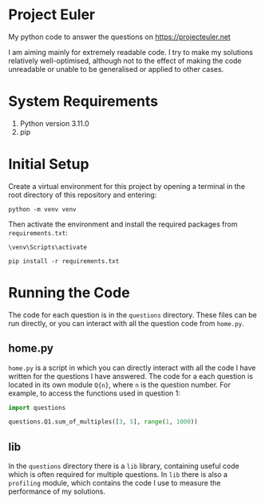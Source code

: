 
# Project Euler

My python code to answer the questions on https://projecteuler.net

I am aiming mainly for extremely readable code. I try to make my solutions relatively well-optimised, although not to the effect of making the code unreadable or unable to be generalised or applied to other cases.

# System Requirements

1. Python version 3.11.0
2. pip

# Initial Setup

Create a virtual environment for this project by opening a terminal in the root directory of this repository and entering:

```shell
python -m venv venv
```

Then activate the environment and install the required packages from `requirements.txt`:

```shell
\venv\Scripts\activate

pip install -r requirements.txt
```

# Running the Code

The code for each question is in the `questions` directory. These files can be run directly, or you can interact with all the question code from `home.py`.

## home.py

`home.py` is a script in which you can directly interact with all the code I have written for the questions I have answered. The code for a each question is located in its own module `Q{n}`, where `n` is the question number. For example, to access the functions used in question 1:

```python
import questions

questions.Q1.sum_of_multiples([3, 5], range(1, 1000))
```



## lib

In the `questions` directory there is a `lib` library, containing useful code which is often required for multiple questions. In `lib` there is also a `profiling` module, which contains the code I use to measure the performance of my solutions.
